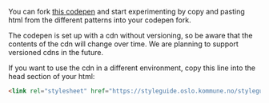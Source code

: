 You can fork [this codepen](https://codepen.io/oslokommune/pen/zbLXbV) and start experimenting by copy and pasting html from the different patterns into your
codepen fork.

The codepen is set up with a cdn without versioning, so be aware that the contents
of the cdn will change over time. We are planning to support versioned cdns in the future.

If you want to use the cdn in a different environment, copy this line into the head
section of your html:

```html
<link rel="stylesheet" href="https://styleguide.oslo.kommune.no/styleguide.css">
```


